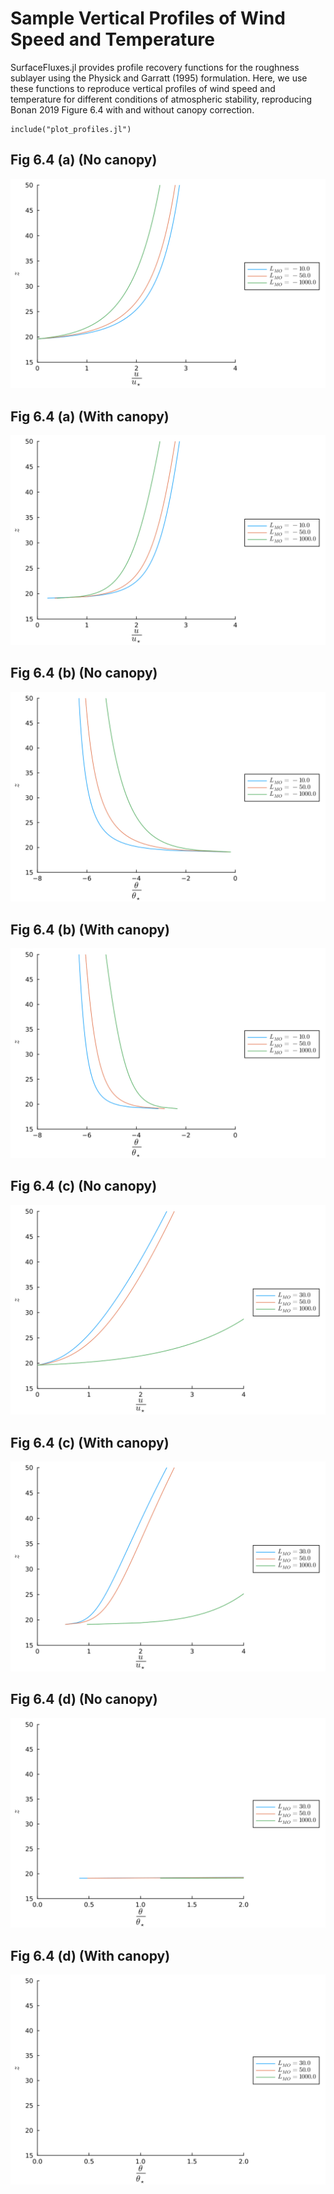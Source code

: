 # Sample Vertical Profiles of Wind Speed and Temperature

SurfaceFluxes.jl provides profile recovery functions for the roughness sublayer using the Physick and Garratt (1995) formulation. Here, we use these functions to reproduce vertical profiles of wind speed and temperature for different conditions of atmospheric stability, reproducing Bonan 2019 Figure 6.4 with and without canopy correction.

```@example
include("plot_profiles.jl")
```

## Fig 6.4 (a) (No canopy)

![](Fig6.4a_profile.svg)

## Fig 6.4 (a) (With canopy)

![](Fig6.4a_canopy_profile.svg)

## Fig 6.4 (b) (No canopy)

![](Fig6.4b_profile.svg)

## Fig 6.4 (b) (With canopy)

![](Fig6.4b_canopy_profile.svg)

## Fig 6.4 (c) (No canopy)

![](Fig6.4c_profile.svg)

## Fig 6.4 (c) (With canopy)

![](Fig6.4c_canopy_profile.svg)

## Fig 6.4 (d) (No canopy)

![](Fig6.4d_profile.svg)

## Fig 6.4 (d) (With canopy)

![](Fig6.4d_canopy_profile.svg)


